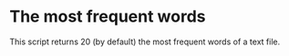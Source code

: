 # The most frequent words

This script returns 20 (by default) the most frequent words of a text file.
